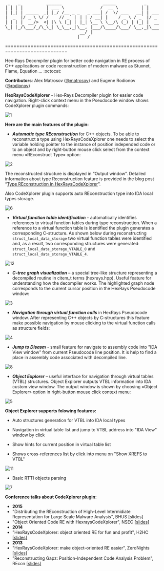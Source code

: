 <pre>
 _   _          ______                _____           _     __   __      _                     
| | | |         | ___ \              /  __ \         | |    \ \ / /     | |                    
| |_| | _____  _| |_/ /__ _ _   _ ___| /  \/ ___   __| | ___ \ V / _ __ | | ___  _ __ ___ _ __ 
|  _  |/ _ \ \/ /    // _` | | | / __| |    / _ \ / _` |/ _ \/   \| '_ \| |/ _ \| '__/ _ \ '__|
| | | |  __/>  <| |\ \ (_| | |_| \__ \ \__/\ (_) | (_| |  __/ /^\ \ |_) | | (_) | | |  __/ |   
\_| |_/\___/_/\_\_| \_\__,_|\__, |___/\____/\___/ \__,_|\___\/   \/ .__/|_|\___/|_|  \___|_|   
                             __/ |                                | |                          
                            |___/                                 |_|</pre>
============================================================================

Hex-Rays Decompiler plugin for better code navigation in RE process of C++ applications or code reconstruction of modern malware as Stuxnet, Flame, Equation ... :octocat:

__Contributors__: 
Alex Matrosov ([@matrosov](https://github.com/matrosov)) and Eugene Rodionov ([@rodionov](https://github.com/rodionov)) 

__HexRaysCodeXplorer__ - Hex-Rays Decompiler plugin for easier code navigation. Right-click context menu in the Pseudocode window shows CodeXplorer plugin commands: 

![1](img/1.png)

__Here are the main features of the plugin:__

* ***Automatic type REconstruction*** for C++ objects. To be able to reconstruct a type using HexRaysCodeXplorer one needs to select the variable holding pointer to the instance of position independed code or to an object and by right-button mouse click select from the context menu «REconstruct Type» option:

![2](img/2.png)

  The reconstructed structure is displayed in “Output window”. Detailed information about type Reconstruction feature is provided in the blog post “[Type REconstruction in HexRaysCodeXplorer](http://rehints.com/2013-09-02-Type-REconstruction-in-HexRaysCodeXplorer.html)”.

Also CodeXplorer plugin supports auto REconstruction type into IDA local types storage.

![6](img/6.png)

* ***Virtual function table identification***  - automatically identifies references to virtual function tables during type reconstruction. When a reference to a virtual function table is identified the plugin generates a corresponding C-structure. As shown below during reconstructing `struct_local_data_storage` two virtual function tables were identified and, as a result, two corresponding structures were generated: `struct_local_data_storage_VTABLE_0` and `struct_local_data_storage_VTABLE_4`.

![12](img/12.png)
  
* ***C-tree graph visualization*** – a special tree-like structure representing a decompiled routine in citem_t terms (hexrays.hpp). Useful feature for understanding how the decompiler works. The highlighted graph node corresponds to the current cursor position in the HexRays Pseudocode window:

![3](img/3.png)

* ***Navigation through virtual function calls*** in HexRays Pseudocode window. After representing C++ objects by C-structures this feature make possible navigation by mouse clicking to the virtual function calls as structure fields:

![4](img/4.png)

* ***Jump to Disasm*** - small feature for navigate to assembly code into "IDA View window" from current Pseudocode line position. It is help to find a place in assembly code associated with decompiled line. 

![8](img/8.png)

* ***Object Explorer*** – useful interface for navigation through virtual tables (VTBL) structures. Object Explorer outputs VTBL information into IDA custom view window. The output window is shown by choosing «Object Explorer» option in right-button mouse click context menu:

![5](img/5.png)

__Object Explorer supports folowing features:__
* Auto structures generation for VTBL into IDA local types

* Navigation in virtual table list and jump to VTBL address into "IDA View" window by click

* Show hints for current position in virtual table list

* Shows cross-references list by click into menu on "Show XREFS to VTBL"

![11](img/11.png)

* Basic RTTI objects parsing

![7](img/7.png)

__Conference talks about CodeXplorer plugin:__
* **2015**
 * "Distributing the REconstruction of High-Level Intermidiate Representation for Large Scale Malware Analysis", BHUS [slides] 
 * "Object Oriented Code RE with HexraysCodeXplorer", NSEC [[slides]](https://github.com/REhints/Publications/raw/master/Conferences/Nsec'2015/nsec_2015.pdf)
* **2014**
 * "HexRaysCodeXplorer: object oriented RE for fun and profit", H2HC [[slides]](https://github.com/REhints/Publications/blob/master/Conferences/ZeroNights'2013/ZN_2013_pdf.pdf)
* **2013**
 * "HexRaysCodeXplorer: make object-oriented RE easier", ZeroNights [[slides]](https://github.com/REhints/Publications/blob/master/Conferences/ZeroNights'2013/ZN_2013_pdf.pdf)
 * "Reconstructing Gapz: Position-Independent Code Analysis Problem", REcon [[slides]](https://github.com/REhints/Publications/blob/master/Conferences/RECON'2013/RECON_2013.pdf)
